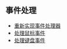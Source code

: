 ## 事件处理

- [重新实现事件处理器](reimplementing_event_handlers)
- [处理鼠标事件](processing_mouse_event)
- [处理键盘事件](processing_keyboard_event)

